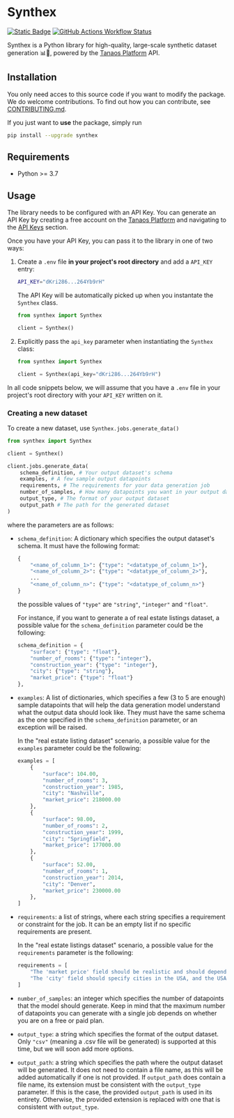# Synthex

[![Static Badge](https://img.shields.io/pypi/v/synthex?logo=pypi&logoColor=%23fff&color=%23006dad)](https://pypi.org/project/synthex/)
[![GitHub Actions Workflow Status](https://img.shields.io/github/actions/workflow/status/tanaos/synthex/python-publish.yml?logo=github&logoColor=%23fff&label=CI)](https://github.com/tanaos/synthex-python/actions/workflows/python-publish.yml)


Synthex is a Python library for high-quality, large-scale synthetic dataset generation 📊🧪, powered by the [Tanaos Platform](https://tanaos.com) API.

## Installation

You only need acces to this source code if you want to modify the package. We do welcome contributions. To find out how you can contribute, see [CONTRIBUTING.md](CONTRIBUTING.md).

If you just want to **use** the package, simply run

```bash
pip install --upgrade synthex
```

## Requirements

- Python >= 3.7

## Usage

The library needs to be configured with an API Key. You can generate an API Key by creating a free account on the [Tanaos Platform](https://platform.tanaos.com) and navigating to the [API Keys](https://platform.tanaos.com/api-keys) section. 

Once you have your API Key, you can pass it to the library in one of two ways:

1. Create a `.env` file **in your project's root directory** and add a `API_KEY` entry:

    ```bash
    API_KEY="dKri286...264Yb9rH"
    ```

    The API Key will be automatically picked up when you instantate the `Synthex` class.

    ```python
    from synthex import Synthex

    client = Synthex()
    ```

2. Explicitly pass the `api_key` parameter when instantiating the `Synthex` class:

    ```python
    from synthex import Synthex

    client = Synthex(api_key="dKri286...264Yb9rH")
    ```

In all code snippets below, we will assume that you have a `.env` file in your project's root directory with your `API_KEY` written on it.

### Creating a new dataset

To create a new dataset, use `Synthex.jobs.generate_data()`

```python
from synthex import Synthex

client = Synthex()

client.jobs.generate_data(
    schema_definition, # Your output dataset's schema
    examples, # A few sample output datapoints
    requirements, # The requirements for your data generation job
    number_of_samples, # How many datapoints you want in your output dataset
    output_type, # The format of your output dataset
    output_path # The path for the generated dataset
)
```

where the parameters are as follows:

- `schema_definition`: A dictionary which specifies the output dataset's schema. It must have the following format:
    ```python
    {
        "<name_of_column_1>": {"type": "<datatype_of_column_1>"},
        "<name_of_column_2>": {"type": "<datatype_of_column_2>"},
        ...
        "<name_of_column_n>": {"type": "<datatype_of_column_n>"}
    }
    ```

    the possible values of `"type"` are `"string"`, `"integer"` and `"float"`.

    For instance, if you want to generate a of real estate listings dataset, a possible value for the `schema_definition` parameter could be the following:

    ```python
    schema_definition = {
        "surface": {"type": "float"},
        "number_of_rooms": {"type": "integer"},
        "construction_year": {"type": "integer"},
        "city": {"type": "string"},
        "market_price": {"type": "float"}
    },
    ```

- `examples`: A list of dictionaries, which specifies a few (3 to 5 are enough) sample datapoints that will help the data generation model understand what the output data should look like. They must have the same schema as the one specified in the `schema_definition` parameter, or an exception will be raised.

    In the "real estate listing dataset" scenario, a possible value for the `examples` parameter could be the following:

    ```python
    examples = [
        {
            "surface": 104.00,
            "number_of_rooms": 3,
            "construction_year": 1985,
            "city": "Nashville",
            "market_price": 218000.00
        },
        {
            "surface": 98.00,
            "number_of_rooms": 2,
            "construction_year": 1999,
            "city": "Springfield",
            "market_price": 177000.00
        },
        {
            "surface": 52.00,
            "number_of_rooms": 1,
            "construction_year": 2014,
            "city": "Denver",
            "market_price": 230000.00
        },
    ]
    ```

- `requirements`: a list of strings, where each string specifies a requirement or constraint for the job. It can be an empty list if no specific requirements are present.

    In the "real estate listings dataset" scenario, a possible value for the `requirements` parameter is the following:

    ```python
    requirements = [
        "The 'market price' field should be realistic and should depend on the characteristics of the property.",
        "The 'city' field should specify cities in the USA, and the USA only"
    ]
    ```

- `number_of_samples`: an integer which specifies the number of datapoints that the model should generate. Keep in mind that the maximum number of datapoints you can generate with a single job depends on whether you are on a free or paid plan.

- `output_type`: a string which specifies the format of the output dataset. Only `"csv"` (meaning a .csv file will be generated) is supported at this time, but we will soon add more options.

- `output_path`: a string which specifies the path where the output dataset will be generated. It does not need to contain a file name, as this will be added automatically if one is not provided. If `output_path` does contain a file name, its extension must be consistent with the `output_type` parameter. If this is the case, the provided `output_path` is used in its entirety. Otherwise, the provided extension is replaced with one that is consistent with `output_type`.